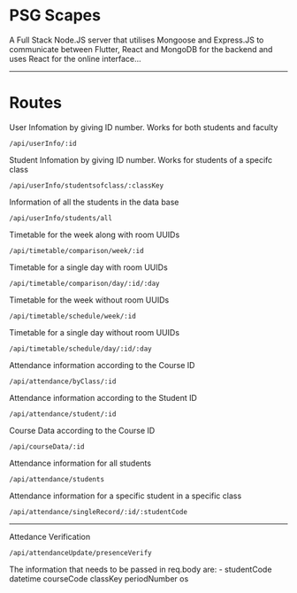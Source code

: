 # PSG Scapes

A Full Stack Node.JS server that utilises Mongoose and Express.JS to communicate between Flutter, React and MongoDB for the backend and uses React for the online interface...

---

# Routes

User Infomation by giving ID number. Works for both students and faculty

```
/api/userInfo/:id
```

Student Infomation by giving ID number. Works for students of a specifc class

```
/api/userInfo/studentsofclass/:classKey
```

Information of all the students in the data base

```
/api/userInfo/students/all
```

Timetable for the week along with room UUIDs

```
/api/timetable/comparison/week/:id
```

Timetable for a single day with room UUIDs

```
/api/timetable/comparison/day/:id/:day
```

Timetable for the week without room UUIDs

```
/api/timetable/schedule/week/:id
```

Timetable for a single day without room UUIDs

```
/api/timetable/schedule/day/:id/:day
```

Attendance information according to the Course ID

```
/api/attendance/byClass/:id
```

Attendance information according to the Student ID

```
/api/attendance/student/:id
```

Course Data according to the Course ID

```
/api/courseData/:id
```

Attendance information for all students

```
/api/attendance/students
```

Attendance information for a specific student in a specific class

```
/api/attendance/singleRecord/:id/:studentCode
```

---

Attedance Verification

```
/api/attendanceUpdate/presenceVerify
```

The information that needs to be passed in req.body are: -
studentCode
datetime
courseCode
classKey
periodNumber
os
